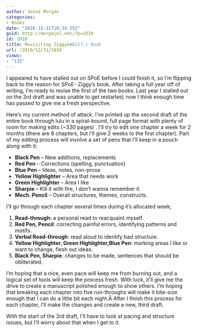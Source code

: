 ```yaml
---
author: Jesse Morgan
categories:
- Books
date: "2010-12-31T10:34:25Z"
guid: http://morgajel.net/?p=1018
id: 1018
title: Revisiting Ziggy&#8217;s Book
url: /2010/12/31/1018
views:
- "115"
---
```


I appeared to have stalled out on SPoE before I could finish it, so I’m flipping back to the reason for SPoE- Ziggy’s book. After taking a full year off of writing, I’m ready to revise the first of the two books. Last year I stalled out on the 3rd draft and was unable to get restarted; now I think enough time has passed to give me a fresh perspective.

Here’s my current method of attack. I’ve printed up the second draft of the entire book through lulu in a spiral-bound, full page format with plenty of room for making edits (~330 pages) . I’ll try to edit one chapter a week for 2 months (there are 8 chapters, but I’ll give 2 weeks to the first chapter). Part of my editing process will involve a set of pens that I’ll keep in a pouch along with it:

- **Black Pen** – New additions, replacements
- **Red Pen** – Corrections (spelling, punctuation)
- **Blue Pen** – Ideas, notes, non-prose
- **Yellow Highlighter** – Area that needs work
- **Green Highlighter** – Area I like
- **Sharpie** – Kill it with fire, I don’t wanna remember it.
- **Mech. Pencil** – Overall structures, themes, constructs.

I’ll go through each chapter several times during it’s allocated week;

1. **Read-through:** a personal read to reacquaint myself.
2. **Red Pen, Pencil**: correcting painful errors, identifying patterns and motifs.
3. **Verbal Read-through**: read aloud to identify bad structure.
4. **Yellow Highlighter, Green Highlighter,Blue Pen**: marking areas I like or want to change, flesh out ideas.
5. **Black Pen, Sharpie**: changes to be made, sentences that should be obliterated.

I’m hoping that a nice, even pace will keep me from burning out, and a logical set of tools will keep the process fresh. With luck, it’ll give me the drive to create a manuscript polished enough to show others. I’m hoping that breaking each chapter into five run-throughs will make it bite-size enough that I can do a little bit each night.Â After I finish this process for each chapter, I’ll make the changes and create a new, third draft.

With the start of the 3rd draft, I’ll have to look at pacing and structure issues, but I’ll worry about that when I get to it.